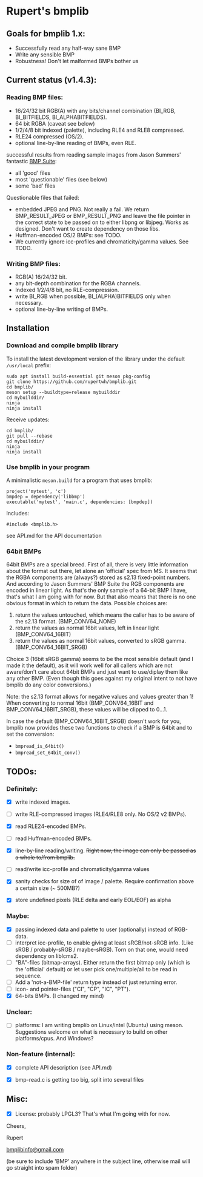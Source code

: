 
# Rupert's bmplib

## Goals for bmplib 1.x:
- Successfully read any half-way sane BMP
- Write any sensible BMP
- Robustness! Don't let malformed BMPs bother us

## Current status (v1.4.3):
### Reading BMP files:
  - 16/24/32 bit RGB(A) with any bits/channel combination (BI_RGB, BI_BITFIELDS, BI_ALPHABITFIELDS).
  - 64 bit RGBA (caveat see below)
  - 1/2/4/8 bit indexed (palette), including RLE4 and RLE8 compressed.
  - RLE24 compressed (OS/2).
  - optional line-by-line reading of BMPs, even RLE.

  successful results from reading sample images from Jason Summers'
  fantastic [BMP Suite](https://entropymine.com/jason/bmpsuite/):
   - all 'good' files
   - most 'questionable' files (see below)
   - some 'bad' files

  Questionable files that failed:
  - embedded JPEG and PNG. Not really a fail. We return BMP_RESULT_JPEG or
    BMP_RESULT_PNG and leave the file pointer in the correct state
    to be passed on to either libpng or libjpeg. Works as designed. Don't
    want to create dependency on those libs.
  - Huffman-encoded OS/2 BMPs: see TODO.
  - We currently ignore icc-profiles and chromaticity/gamma
    values. See TODO.


### Writing BMP files:
  - RGB(A) 16/24/32 bit.
  - any bit-depth combination for the RGBA channels.
  - Indexed 1/2/4/8 bit, no RLE-compression.
  - write BI_RGB when possible, BI_(ALPHA)BITFIELDS only when
    necessary.
  - optional line-by-line writing of BMPs.


## Installation

### Download and compile bmplib library
To install the latest development version of the library under the default `/usr/local` prefix:
```
sudo apt install build-essential git meson pkg-config
git clone https://github.com/rupertwh/bmplib.git
cd bmplib/
meson setup --buildtype=release mybuilddir
cd mybuilddir/
ninja
ninja install
```
Receive updates:
```
cd bmplib/
git pull --rebase
cd mybuilddir/
ninja
ninja install
```


### Use bmplib in your program
A minimalistic `meson.build` for a program that uses bmplib:
```
project('mytest', 'c')
bmpdep = dependency('libbmp')
executable('mytest', 'main.c', dependencies: [bmpdep])
```
Includes:
```
#include <bmplib.h>
```

see API.md for the API documentation


### 64bit BMPs
64bit BMPs are a special breed. First of all, there is very little information about
the format out there, let alone an 'official' spec from MS.
It seems that
the RGBA components are (always?) stored as s2.13 fixed-point
numbers. And according to Jason Summers' BMP Suite the
RGB components are encoded in linear light. As that's the only
sample of a 64-bit BMP I have, that's what I am going with
for now.
But that also means that there is no one obvious format in
which to return the data.
Possible choices are:
1. return the values untouched, which means the caller has to
   be aware of the s2.13 format. (BMP_CONV64_NONE)
2. return the values as normal 16bit values, left in linear
   light (BMP_CONV64_16BIT)
3. return the values as normal 16bit values, converted to sRGB
   gamma. (BMP_CONV64_16BIT_SRGB)

Choice 3 (16bit sRGB gamma) seems to be the most sensible default
(and I made it the default),
as it will work well for all callers which are not aware/don't
care about 64bit BMPs and just want to use/diplay them like any
other BMP. (Even though this goes against my original intent to
not have bmplib do any color conversions.)

Note: the s2.13 format allows for negative values and values
greater than 1! When converting to normal 16bit (BMP_CONV64_16BIT and
BMP_CONV64_16BIT_SRGB), these values will be clipped to 0...1.

In case the default (BMP_CONV64_16BIT_SRGB) doesn't work for you,
bmplib now provides these two functions to check if
a BMP is 64bit and to set the conversion:
- `bmpread_is_64bit()`
- `bmpread_set_64bit_conv()`


## TODOs:
### Definitely:
   - [x] write indexed images.
   - [ ] write RLE-compressed images (RLE4/RLE8 only. No OS/2 v2 BMPs).
   - [x] read RLE24-encoded BMPs.
   - [ ] read Huffman-encoded BMPs.
   - [x] line-by-line reading/writing. ~~Right now, the image can only be
     passed as a whole to/from bmplib.~~
   - [ ] read/write icc-profile and chromaticity/gamma values
   - [x] sanity checks for size of of image / palette. Require confirmation
     above a certain size (~ 500MB?)
   - [x] store undefined pixels (RLE delta and early EOL/EOF) as alpha


### Maybe:
   - [x] passing indexed data and palette to user (optionally) instead of RGB-data.
   - [ ] interpret icc-profile, to enable giving at least sRGB/not-sRGB info.
     (Like sRGB / probably-sRGB / maybe-sRGB). Torn on that one, would
     need dependency on liblcms2.
   - [ ] "BA"-files (bitmap-arrays). Either return the first bitmap only
     (which is the 'official' default) or let user pick one/multiple/all
     to be read in sequence.
   - [ ] Add a 'not-a-BMP-file' return type instead of just returning error.
   - [ ] icon- and pointer-files ("CI", "CP", "IC", "PT").
   - [x] 64-bits BMPs. (I changed my mind)

### Unclear:
   - [ ] platforms: I am writing bmplib on Linux/intel (Ubuntu) using meson.
     Suggestions welcome on what is necessary to build on other
     platforms/cpus. And Windows?


### Non-feature (internal):
   - [x] complete API description (see API.md)
   - [x] bmp-read.c is getting too big, split into several files




## Misc:
- [x] License: probably LPGL3? That's what I'm going with for now.



Cheers,

Rupert

bmplibinfo@gmail.com

(be sure to include 'BMP' anywhere in the subject line, otherwise mail will
go straight into spam folder)
